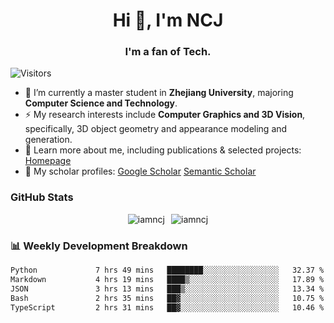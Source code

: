 <h1 align="center">Hi 👋, I'm NCJ</h1>
<h3 align="center">I'm a fan of Tech.</h3>

![Visitors](https://visitor-badge.laobi.icu/badge?page_id=iamNCJ)

- 🌱 I’m currently a master student in **Zhejiang University**, majoring **Computer Science and Technology**.
- ⚡ My research interests include **Computer Graphics and 3D Vision**, specifically, 3D object geometry and appearance modeling and generation.
- 🚀 Learn more about me, including publications & selected projects: [Homepage](https://www.chong-zeng.com)
- 📖 My scholar profiles: [Google Scholar](https://scholar.google.com/citations?user=4dID7zIAAAAJ) [Semantic Scholar](https://www.semanticscholar.org/author/Chong-Zeng/2223946708)

</p>

<h3 align="left">GitHub Stats</h3>

<div style="display: flex; gap: 10px; justify-content: center; align-items: center;">
  <img src="https://github-readme-stats.vercel.app/api?username=iamncj&show_icons=true&locale=en" alt="iamncj" />
  <img src="https://github-readme-streak-stats-omega-eight.vercel.app/?user=iamncj&card_width=467" alt="iamncj" />
</div>

<h3 align="left">📊 Weekly Development Breakdown</h3>

<!--START_SECTION:waka-->

```txt
Python             7 hrs 49 mins   ████████░░░░░░░░░░░░░░░░░   32.37 %
Markdown           4 hrs 19 mins   ████▒░░░░░░░░░░░░░░░░░░░░   17.89 %
JSON               3 hrs 13 mins   ███▒░░░░░░░░░░░░░░░░░░░░░   13.34 %
Bash               2 hrs 35 mins   ██▓░░░░░░░░░░░░░░░░░░░░░░   10.75 %
TypeScript         2 hrs 31 mins   ██▓░░░░░░░░░░░░░░░░░░░░░░   10.46 %
```

<!--END_SECTION:waka-->
